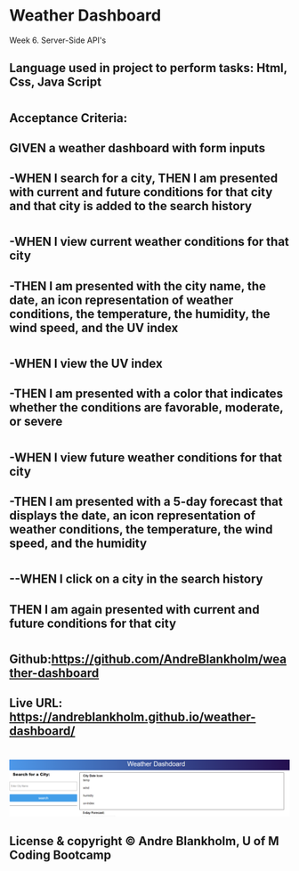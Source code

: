 # Weather Dashboard
Week 6. Server-Side API's

## Language used in project to perform tasks: Html, Css, Java Script
#
## Acceptance Criteria:

## GIVEN a weather dashboard with form inputs
## -WHEN I search for a city, THEN I am presented with current and future conditions for that city and that city is added to the search history
#
## -WHEN I view current weather conditions for that city
## -THEN I am presented with the city name, the date, an icon representation of weather conditions, the temperature, the humidity, the wind speed, and the UV index
#
## -WHEN I view the UV index
## -THEN I am presented with a color that indicates whether the conditions are favorable, moderate, or severe
#
## -WHEN I view future weather conditions for that city
## -THEN I am presented with a 5-day forecast that displays the date, an icon representation of weather conditions, the temperature, the wind speed, and the humidity
#
## --WHEN I click on a city in the search history
## THEN I am again presented with current and future conditions for that city
#

## Github:https://github.com/AndreBlankholm/weather-dashboard

## Live URL: https://andreblankholm.github.io/weather-dashboard/
#

<img src="./images/Challenge 6  2022-04-17 234044.png" alt="screenshot of a weather check dashboard for cities">

## License & copyright © Andre Blankholm, U of M Coding Bootcamp
